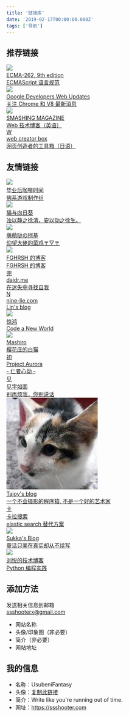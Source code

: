 ```yaml
---
title: '链接库'
date: '2019-02-17T00:00:00.000Z'
tags: ['导航']
---
```


## 推荐链接

<div class="wrapper-wrapper">
    <a class="link-card-wrapper" target="_blank" href="https://www.ecma-international.org/ecma-262/9.0/index.html">
        <div class="link-card">
            <img src="https://www.ecma-international.org/ecma-262/9.0/img/ecma-logo.svg">
            <div class="info">
                <div class="title">ECMA-262, 9th edition</div>
                <div class="descript">ECMAScript 语言规范</div>
            </div>
        </div>
    </a>
    <a class="link-card-wrapper" target="_blank" href="https://developers.google.com/web/updates/">
        <div class="link-card">
            <img src="https://developers.google.cn/web/images/web-fundamentals-icon192x192.png">
            <div class="info">
                <div class="title">Google Developers Web Updates</div>
                <div class="descript">关注 Chrome 和 V8 最新消息</div>
            </div>
        </div>
    </a>
    <a class="link-card-wrapper" target="_blank" href="https://www.webcreatorbox.com/">
        <div class="link-card">
            <img src="https://www.smashingmagazine.com/images/footer/tablet__left.svg">
            <div class="info">
                <div class="title">SMASHING MAGAZINE</div>
                <div class="descript">Web 技术博客（英语）</div>
            </div>
        </div>
    </a>
    <a class="link-card-wrapper" target="_blank" href="https://www.webcreatorbox.com/">
        <div class="link-card">
            <div class="noimage">W</div>
            <div class="info">
                <div class="title">web creator box</div>
                <div class="descript">网页创造者的工具箱（日语）</div>
            </div>
        </div>
    </a>
</div>

## 友情链接

<div class="wrapper-wrapper">
    <a class="link-card-wrapper" target="_blank" href="http://skt-studio.com/">
        <div class="link-card">
            <img src="https://tva4.sinaimg.cn/crop.0.0.690.690.180/c1679d2ajw8epdaoxuxtmj20j60j6mzu.jpg">
            <div class="info">
                <div class="title">毕业后咖啡时间</div>
                <div class="descript">佛系游戏制作组</div>
            </div>
        </div>
    </a>
    <a class="link-card-wrapper" target="_blank" href="https://imjad.cn/">
        <div class="link-card">
            <img src="https://secure.gravatar.com/avatar/1f1b82f7ab1429a50424ac18dce65e37?s=80&r=X&d=">
            <div class="info">
                <div class="title">猫与向日葵</div>
                <div class="descript">浊以静之徐清，安以动之徐生。</div>
            </div>
        </div>
    </a>
    <a class="link-card-wrapper" target="_blank" href="https://heroyf.club/">
        <div class="link-card">
            <img src="https://file.heroyf.club/logo.jpg">
            <div class="info">
                <div class="title">萌萌哒の柯基</div>
                <div class="descript">仰望大佬的菜鸡〒▽〒</div>
            </div>
        </div>
    </a>
    <a class="link-card-wrapper" target="_blank" href="https://www.fghrsh.net/">
        <div class="link-card">
            <img src="https://gravatar.fghrsh.net/avatar/0c5d77513a08b8c3e38336859b53b027?s=80&d=mm&r=G">
            <div class="info">
                <div class="title">FGHRSH 的博客</div>
                <div class="descript">FGHRSH 的博客</div>
            </div>
        </div>
    </a>
    <a class="link-card-wrapper" target="_blank" href="https://daidr.me/">
        <div class="link-card">
            <div class="noimage">兜</div>
            <div class="info">
                <div class="title">daidr.me</div>
                <div class="descript">在迷失中寻找自我</div>
            </div>
        </div>
    </a>
    <a class="link-card-wrapper" target="_blank" href="https://nine-lie.com/">
        <div class="link-card">
            <div class="noimage">N</div>
            <div class="info">
                <div class="title">nine-lie.com</div>
                <div class="descript">Lin's blog</div>
            </div>
        </div>
    </a>
    <a class="link-card-wrapper" target="_blank" href="https://lzyz.fun/">
        <div class="link-card">
            <img src="https://lzyz.fun/wp-content/uploads/headImg.jpg">
            <div class="info">
                <div class="title">惊鸿</div>
                <div class="descript">Code a New World</div>
            </div>
        </div>
    </a>
    <a class="link-card-wrapper" target="_blank" href="https://2heng.xin">
        <div class="link-card">
            <img src="https://view.moezx.cc/images/2018/03/27/avatar.jpg">
            <div class="info">
                <div class="title">Mashiro</div>
                <div class="descript">樱花庄的白猫</div>
            </div>
        </div>
    </a>
    <a class="link-card-wrapper" target="_blank" href="https://mikukonai.com/#/index">
        <div class="link-card">
            <div class="noimage">初</div>
            <div class="info">
                <div class="title">Project Aurora</div>
                <div class="descript">- 仁者心动 -</div>
            </div>
        </div>
    </a>
    <a class="link-card-wrapper" target="_blank" href="https://hiwannz.com/">
        <div class="link-card">
            <div class="noimage">见</div>
            <div class="info">
                <div class="title">见字如面</div>
                <div class="descript">别再烦我，你别说话</div>
            </div>
        </div>
    </a>
    <a class="link-card-wrapper" target="_blank" href="https://tajoy.net/">
        <div class="link-card">
            <img src="https://raw.githubusercontent.com/tajoy/tajoy.github.io/src/static/profile.jpg">
            <div class="info">
                <div class="title">Tajoy's blog</div>
                <div class="descript">一个不会摄影的程序猿, 不是一个好的艺术家</div>
            </div>
        </div>
    </a>
    <a class="link-card-wrapper" target="_blank" href="https://kalasearch.cn/blog">
        <div class="link-card">
            <div class="noimage">卡</div>
            <div class="info">
                <div class="title">卡拉搜索</div>
                <div class="descript">elastic search 替代方案</div>
            </div>
        </div>
    </a>
    <a class="link-card-wrapper" target="_blank" href="https://blog.skk.moe">
        <div class="link-card">
            <img src="https://cdn.jsdelivr.net/npm/skx@0.2.3/avatar/144x144.png">
            <div class="info">
                <div class="title">Sukka's Blog</div>
                <div class="descript">童话只美在真实却从不续写</div>
            </div>
        </div>
    </a>
    <a class="link-card-wrapper" target="_blank" href="https://v3u.cn">
        <div class="link-card">
            <img src="https://v3u.cn/v3u/Public/images/logo_dark.png">
            <div class="info">
                <div class="title">刘悦的技术博客</div>
                <div class="descript">Python 编程实践</div>
            </div>
        </div>
    </a>
</div>

## 添加方法

发送相关信息到邮箱<br />ssshooterx@gmail.com

- 网站名称
- 头像/印象图（非必要）
- 简介（非必要）
- 网站地址

## 我的信息

- 名称：UsubeniFantasy
- 头像：[复制此链接](https://i.loli.net/2020/02/17/jrcMkuQxz6Z98H1.png)
- 简介：Write like you're running out of time.
- 网址：https://ssshooter.com
